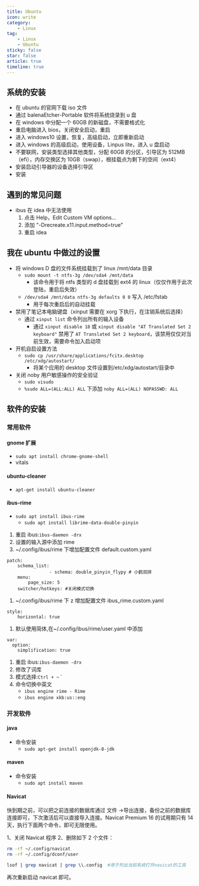 ```yaml
---
title: Ubuntu
icon: write
category:
    - Linux
tag:
    - Linux
    - Ubuntu
sticky: false
star: false
article: true
timeline: true
---
```


## 系统的安装

- 在 ubuntu 的官网下载 iso 文件
- 通过 balenaEtcher-Portable 软件将系统烧录到 u 盘
- 在 windows 中分配一个 60GB 的新磁盘，不需要格式化
- 重启电脑进入 bios，关闭安全启动，重启
- 进入 windows10 设置，恢复，高级启动，立即重新启动
- 进入 windows 的高级启动，使用设备，Linpus lite，进入 u 盘启动
- 不要联网，安装类型选择其他类型，分配 60GB 的分区，引导区为 512MB（efi），内存交换区为 10GB（swap），根挂载点为剩下的空间（ext4）
- 安装启动引导器的设备选择引导区
- 安装

## 遇到的常见问题

- ibus 在 idea 中无法使用
    1. 点击 Help，Edit Custom VM options…
    2. 添加 "-Drecreate.x11.input.method=true"
    3. 重启 idea

## 我在 ubuntu 中做过的设置

- 将 windows D 盘的文件系统挂载到了 linux /mnt/data 目录
    - `sudo mount -t ntfs-3g /dev/sda4 /mnt/data`
        - 该命令用于将 ntfs 类型的 d 盘挂载到 ext4 的 linux（仅仅作用于此次登陆，重启后失效）
    - `/dev/sda4 /mnt/data ntfs-3g defaults 0 0` 写入 /etc/fstab
        - 用于每次重启后的自动挂载
- 禁用了笔记本电脑键盘（xinput 需要在 xorg 下执行，在注销系统后选择）
    - 通过 `xinput list` 命令列出所有的输入设备
        - 通过 `xinput disable 18` 或 `xinput disable "AT Translated Set 2 keyboard"` 禁用了 `AT Translated Set 2 keyboard`，该禁用仅仅对当前生效，需要命令加入启动项
- 开机自启设置方法
    - `sudo cp /usr/share/applications/fcitx.desktop /etc/xdg/autostart/`
        - 将某个应用的 desktop 文件设置到/etc/xdg/autostart/目录中
- 关闭 noby 用户敏感操作的安全验证
    - `sudo visudo`
    - `%sudo ALL=(ALL:ALL) ALL` 下添加 `noby ALL=(ALL) NOPASSWD: ALL`

## 软件的安装

### 常用软件

#### gnome 扩展

- `sudo apt install chrome-gnome-shell`
- vitals

#### ubuntu-cleaner

- `apt-get install ubuntu-cleaner`

#### ibus-rime

- `sudo apt install ibus-rime`
    - `sudo apt install librime-data-double-pinyin`

1. 重启 ibus:`ibus-daemon -drx`
2. 设置的输入源中添加 rime
3. ~/.config/ibus/rime 下增加配置文件 default.custom.yaml

```
patch:
    schema_list:
                - schema: double_pinyin_flypy # 小鹤双拼
    menu:
        page_size: 5
    switcher/hotkeys: #关闭模式切换
```

1. ~/.config/ibus/rime 下 z 增加配置文件 ibus_rime.custom.yaml

```
style:
    horizontal: true
```

1. 默认使用简体,在~/.config/ibus/rime/user.yaml 中添加

```
var:
  option:
    simplification: true
```

1. 重启 ibus:`ibus-daemon -drx`
2. 修改了词库
3. 模式选择:`Ctrl + ~` `
4. 命令切换中英文
      - `ibus engine rime - Rime`
      - `ibus engine xkb:us::eng`

### 开发软件

#### java

- 命令安装
    - `sudo apt-get install openjdk-8-jdk`

#### maven

- 命令安装
    - `sudo apt install maven`

#### Navicat

快到期之前，可以把之前连接的数据库通过 文件 ->导出连接，备份之前的数据库连接即可，下次激活后可以直接导入连接。Navicat Premium 16 的试用期只有 14 天，执行下面两个命令，即可无限使用。

1、关闭 Navicat 程序
2、删除如下 2 个文件：

```bash
rm -rf ~/.config/navicat
rm -rf ~/.config/dconf/user
```

```perl
lsof | grep navicat | grep \\.config  #用于列出当前系统打开navicat的工具
```

再次重新启动 navicat 即可。
